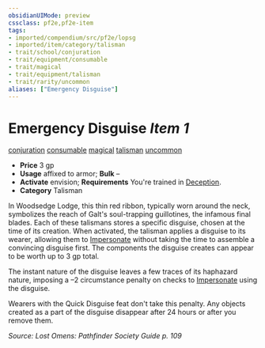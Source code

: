 ```yaml
---
obsidianUIMode: preview
cssclass: pf2e,pf2e-item
tags:
- imported/compendium/src/pf2e/lopsg
- imported/item/category/talisman
- trait/school/conjuration
- trait/equipment/consumable
- trait/magical
- trait/equipment/talisman
- trait/rarity/uncommon
aliases: ["Emergency Disguise"]
---
```

# Emergency Disguise *Item 1*  
[conjuration](conjuration.md)  [consumable](consumable.md)  [magical](magical.md)  [talisman](talisman.md)  [uncommon](uncommon.md)  

- **Price** 3 gp
- **Usage** affixed to armor; **Bulk** –
- **Activate** envision; **Requirements** You're trained in [Deception](../../skills.md#Deception).
- **Category** Talisman

In Woodsedge Lodge, this thin red ribbon, typically worn around the neck, symbolizes the reach of Galt's soul-trapping guillotines, the infamous final blades. Each of these talismans stores a specific disguise, chosen at the time of its creation. When activated, the talisman applies a disguise to its wearer, allowing them to [Impersonate](impersonate.md) without taking the time to assemble a convincing disguise first. The components the disguise creates can appear to be worth up to 3 gp total.

The instant nature of the disguise leaves a few traces of its haphazard nature, imposing a –2 circumstance penalty on checks to [Impersonate](impersonate.md) using the disguise.

Wearers with the Quick Disguise feat don't take this penalty. Any objects created as a part of the disguise disappear after 24 hours or after you remove them.

*Source: Lost Omens: Pathfinder Society Guide p. 109*